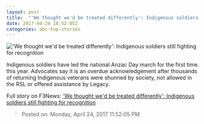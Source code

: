 ```yaml
---
layout: post
title:  "'We thought we'd be treated differently': Indigenous soldiers still fighting for recognition"
date: 2017-04-24 18:52:05Z
categories: abc-top-stories
---
```


!['We thought we'd be treated differently': Indigenous soldiers still fighting for recognition](http://www.abc.net.au/news/image/8468394-1x1-700x700.jpg)

Indigenous soldiers have led the national Anzac Day march for the first time this year. Advocates say it is an overdue acknowledgement after thousands of returning Indigenous veterans were shunned by society, not allowed in the RSL or offered assistance by Legacy.


Full story on F3News: ['We thought we'd be treated differently': Indigenous soldiers still fighting for recognition](http://www.f3nws.com/n/QZecMC)

> Posted on: Monday, April 24, 2017 11:52:05 PM
